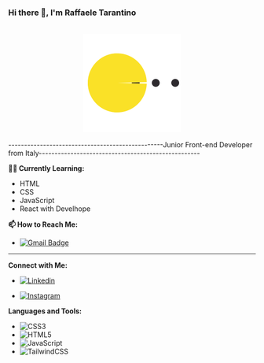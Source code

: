 ### Hi there 👋, I'm Raffaele Tarantino
<div align="center">
	<br>
	<img src="https://raw.githubusercontent.com/Aniket965/Aniket965/master/pacman.svg?sanitize=true" width="200" height="200">
</div>


-------------------------------------------------Junior Front-end Developer from Italy---------------------------------------------------



**🧑‍💻 Currently Learning:**
- HTML
- CSS
- JavaScript
- React with Develhope

**📫 How to Reach Me:**
- [![Gmail Badge](https://img.shields.io/badge/-raffaele11596@gmail.com-c14438?style=flat-square&logo=Gmail&logoColor=white&link=mailto:mailharshkhatri@gmail.com)](mailto:raffaele11596@gmail.com)
---

**Connect with Me:**

- [![Linkedin](https://img.shields.io/badge/-RaffaeleTarantino-blue?style=flat&logo=Linkedin&logoColor=white)](https://www.linkedin.com/in/raffaele-tarantino-368501b2)

- [![Instagram](https://img.shields.io/badge/-Raffaele_Tarantino-c13584?style=flat&labelColor=c13584&logo=instagram&logoColor=white)](https://www.instagram.com/raffa_96t/)



**Languages and Tools:**
- ![CSS3](https://img.shields.io/badge/css3-%231572B6.svg?style=for-the-badge&logo=css3&logoColor=white)
- ![HTML5](https://img.shields.io/badge/html5-%23E34F26.svg?style=for-the-badge&logo=html5&logoColor=white)
- ![JavaScript](https://img.shields.io/badge/javascript-%23323330.svg?style=for-the-badge&logo=javascript&logoColor=%23F7DF1E)
- ![TailwindCSS](https://img.shields.io/badge/tailwindcss-%2338B2AC.svg?style=for-the-badge&logo=tailwind-css&logoColor=white)

